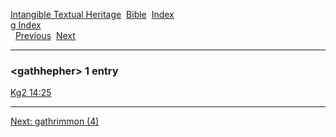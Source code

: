[Intangible Textual Heritage](../../index)  [Bible](../index) 
[Index](index)   
[g Index](_g_)  
  [Previous](c04655)  [Next](c04657) 

------------------------------------------------------------------------

### &lt;gathhepher&gt; 1 entry

[Kg2 14:25](../kjv/kg2014.htm#025)  

------------------------------------------------------------------------

[Next: gathrimmon (4)](c04657)
